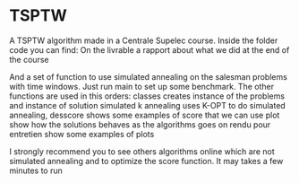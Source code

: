 # TSPTW
A TSPTW algorithm made in a Centrale Supelec course.
Inside the folder code you can find:
On the livrable a rapport about what we did at the end of the course

And a set of function to use simulated annealing on the salesman problems with time windows.
Just run main to set up some benchmark.
The other functions are used in this orders:
classes creates instance of the problems and instance of solution
simulated k annealing uses K-OPT to do simulated annealing,
desscore shows some examples of score that we can use
plot show how the solutions behaves as the algorithms goes on 
rendu pour entretien show some examples of plots 

I strongly recommend you to see others algorithms online which are not simulated annealing and to optimize the score function. It may takes a few minutes to run 
